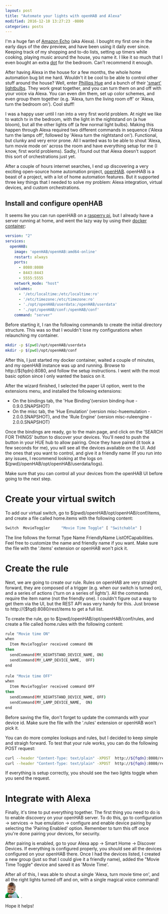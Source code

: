 ```yaml
---
layout: post
title: "Automate your lights with openHAB and Alexa"
modified: 2016-12-10 13:27:23 -0800
categories: posts
---
```


I'm a huge fan of [Amazon Echo](https://www.amazon.com/Amazon-Echo-Bluetooth-Speaker-with-WiFi-Alexa/dp/B00X4WHP5E) (aka Alexa). I bought my first one
in the early days of the dev preview, and have been
using it daily ever since. Keeping track of my shopping and to-do lists, setting up timers while cooking, playing music
around the house, you name it. I like it so much that I even bought an extra [dot](https://www.amazon.com/All-New-Amazon-Echo-Dot-Add-Alexa-To-Any-Room/dp/B01DFKC2SO/)
for the bedroom. Can't recommend it enough.

After having Alexa in the house for a few months, the whole home automation bug bit me hard. Wouldn't it be cool to be able
to control other stuff around the house? Well, enter [Phillips Hue](https://www.amazon.com/Philips-White-Starter-light-bridge/dp/B014H2OZAC)
and a bunch of their ['smart' lightbulbs](https://www.amazon.com/Philips-468058-White-3-Pack-Amazon/dp/B01M1S6I1Y). They work great
together, and you can turn them on and off with your voice via Alexa. You can even dim them, set up color schemes, and even
group them together (e.g. 'Alexa, turn the living room off' or 'Alexa, turn the bedroom on'). Cool stuff!

I was a happy user until I ran into a very first world problem. At night we like to watch tv in the bedroom, with the light
in the nightstand on (a hue bloom), but all the other lights off (a few normal light bulbs). Making this happen through Alexa
required two different commands in sequence ('Alexa turn the lamps off', followed by 'Alexa turn the nightstand on'). Functional,
but clunky and very error prone. All I wanted was to be able to shout 'Alexa, turn movie mode on' across the room and have everything
setup for me (I know, first world problems).  Sadly, I found out that Alexa doesn't support this sort of orchestrations just yet.

After a couple of hours internet searches, I end up discovering a very exciting open-source home automation project, [openHAB](https://github.com/openHAB).
openHAB is a beast of a project, with a lot of home automation features. But it supported three key things that I needed to solve my problem: Alexa integration,
virtual devices, and custom orchestrations.

## Install and configure openHAB
It seems lke you can run openHAB on a [rasperry pi](https://www.makeuseof.com/tag/getting-started-openhab-home-automation-raspberry-pi/), but I already have a server running at home,
and went the lazy way by using their [docker container](https://hub.docker.com/r/openhab/openhab/):

```yml
version: "2"
services:
  openHAB:
    image: 'openHAB/openHAB:amd64-online'
    restart: always
    ports:
      - 8080:8080
      - 8443:8443
      - 5555:5555
    network_mode: "host"
    volumes:
      - '/etc/localtime:/etc/localtime:ro'
      - '/etc/timezone:/etc/timezone:ro'
      - './opt/openHAB/userdata:/openHAB/userdata'
      - './opt/openHAB/conf:/openHAB/conf'
    command: "server"
```

Before starting it, I ran the following commands to create the initial directory structure. This was so that I wouldn't lose my configurations
when relaunching my container.

```bash
mkdir -p $(pwd)/opt/openHAB/userdata
mkdir -p $(pwd)/opt/openHAB/conf
```

After this, I just started my docker container, waited a couple of minutes, and my openHAB instance was up and running. Browse to http://${fqdn}:8080,
and follow the setup instructions. I went with the most basic option since I only wanted the basics on it.

After the wizard finished, I selected the paper UI option, went to the extensions menu, and installed the  following extensions:
+ On the bindings tab, the 'Hue Binding'(version binding-hue - 0.9.0.SNAPSHOT)
+ On the misc tab, the 'Hue Emulation' (version misc-hueemulation - 2.0.0.SNAPSHOT), and the 'Rule Engine' (version misc-ruleengine - 2.0.0.SNAPSHOT)

Once the bindings are ready, go to the main page, and click on the 'SEARCH FOR THINGS' button to discover your devices. You'll need to push the button in your
HUE hub to allow pairing. Once they have paired (it took a few seconds for me), you will see all the devices available on the UI. Add the ones that you want to control,
and give it a friendly name (If you run into any issues, I recommend looking at the logs on $(pwd)/openHAB/opt/openHAB/userdata/logs).

Make sure that you can control all your devices from the openHAB UI before going to the next step.

# Create your virtual switch
To add our virtual switch, go to $(pwd)/openHAB/opt/openHAB/conf/items, and create a file called home.items with the following content:

```bash
Switch  MovieToggler     "Movie Time Toggle" [ "Switchable" ]
```

The line follows the format Type Name FriendlyName ListOfCapabilities. Feel free to customize the name and friendly name if you want. Make sure the file with the '.items' extension
or openHAB won't pick it.

# Create the rule
Next, we are going to create our rule. Rules on openHAB are very straight forward, they are composed  of a trigger (e.g. when our switch is turned on), and a series of
actions ('turn on a series of lights'). All the commands require the item name (not the friendly one). I couldn't figure out a way to get them via the UI, but the REST API
was very handy for this. Just browse to http://{$fqd}:8080/rest/items to get a full list.

To create the rule, go to $(pwd)/openHAB/opt/openHAB/conf/rules, and create a file called home.rules with the following content:

```bash
rule "Movie time ON"
when
  Item MovieToggler received command ON
then
  sendCommand(MY_NIGHTSTAND_DEVICE_NAME, ON)
  sendCommand(MY_LAMP_DEVICE_NAME,  OFF)
end

rule "Movie time OFF"
when
  Item MovieToggler received command OFF
then
  sendCommand(MY_NIGHTSTAND_DEVICE_NAME, OFF)
  sendCommand(MY_LAMP_DEVICE_NAME,  ON)
end
```

Before saving the file, don't forget to update the commands with your device id. Make sure the file with the '.rules' extension or openHAB won't pick it.


You can do more complex lookups and rules, but I decided to keep simple and straigh forward. To test that your rule works, you can do the following POST request:

```bash
curl --header "Content-Type: text/plain" -XPOST  http://${fqdn}:8080/rest/items/MovieToggler --data "OFF"
curl --header "Content-Type: text/plain" -XPOST  http://${fqdn}:8080/rest/items/MovieToggler --data "ON"
```

If everything is setup correctly, you should see the two lights toggle when you send the request.

# Integrate with Alexa
Finally, it's time to put everything together. The first thing you need to do is to enable discovery on your openHAB server. To do this, go to
configuration -> services -> hue emulation -> configure  and enable device pairing by selecting the 'Pairing Enabled' option. Remember to turn this
off once you're done pairing your devices, for security.

After pairing is enabled, go to your Alexa app -> Smart Home -> Discover Devices. If everything is configured properly, you should see all the devices
configured on your openHAB there.  Once I had the devices listed, I created a new group (just so that I could give it a friendly name), added the
"Movie Time Toggle" device and saved it as 'Movie Time'.

After all of this, I was able to shout a single 'Alexa, turn movie time on', and all the right lights turned off and on, with a single magical
voice command! ![success](/images/success.png).

Hope it helps!




